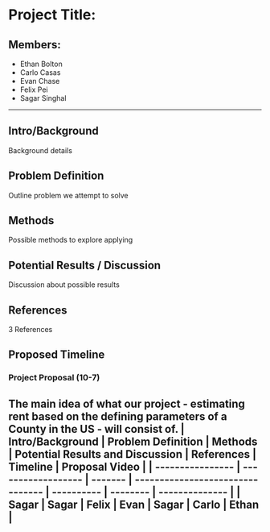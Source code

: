 # Project Title:
## Members:
- Ethan Bolton
- Carlo Casas
- Evan Chase
- Felix Pei
- Sagar Singhal

---

## Intro/Background
Background details

## Problem Definition
Outline problem we attempt to solve

## Methods
Possible methods to explore applying

## Potential Results / Discussion
Discussion about possible results

## References
3 References

## Proposed Timeline
### Project Proposal (10-7)
The main idea of what our project - estimating rent based on the defining parameters of a County in the US - will consist of.
| Intro/Background | Problem Definition | Methods | Potential Results and Discussion | References | Timeline | Proposal Video |
| ---------------- | ------------------ | ------- | -------------------------------- | ---------- | -------- | -------------- |
| Sagar | Sagar | Felix | Evan | Sagar | Carlo | Ethan |
---
### 